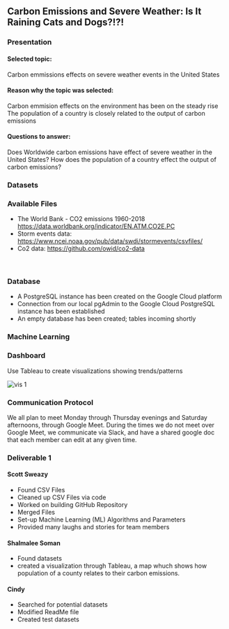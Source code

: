 ## Carbon Emissions and Severe Weather: Is It Raining Cats and Dogs?!?!

### Presentation


#### Selected topic: 
Carbon emmissions effects on severe weather events in the United States

#### Reason why the topic was selected: 
Carbon emmision effects on the environment has been on the steady rise
The population of a country is closely related to the output of carbon emissions

#### Questions to answer:              
Does Worldwide carbon emissions have effect of severe weather in the United States?
How does the population of a country effect the output of carbon emissions?

### Datasets
  ### Available Files
  - The World Bank - CO2 emissions 1960-2018 https://data.worldbank.org/indicator/EN.ATM.CO2E.PC
  - Storm events data: https://www.ncei.noaa.gov/pub/data/swdi/stormevents/csvfiles/ 
  - Co2 data: https://github.com/owid/co2-data </br></br></br>


### Database
  
- A PostgreSQL instance has been created on the Google Cloud platform
- Connection from our local pgAdmin to the Google Cloud PostgreSQL instance has been established
- An empty database has been created; tables incoming shortly




### Machine Learning





### Dashboard

Use Tableau to create visualizations showing trends/patterns

![vis 1](https://user-images.githubusercontent.com/86750935/142520835-eaf50629-ec6c-40d7-8348-fd5b4056e30f.PNG)





### Communication Protocol

We all plan to meet Monday through Thursday evenings and Saturday afternoons, through Google Meet. During the times we do not meet over Google Meet, we communicate via Slack, and have a shared google doc that each member can edit at any given time.


### Deliverable 1

#### Scott Sweazy
- Found CSV Files
- Cleaned up CSV Files via code
- Worked on building GitHub Repository
- Merged Files
- Set-up Machine Learning (ML) Algorithms and Parameters
- Provided many laughs and stories for team members

#### Shalmalee Soman

- Found datasets
- created a visualization through Tableau, a map whuch shows how population of a county relates to their carbon emissions.


#### Cindy
-	Searched for potential datasets
-	Modified ReadMe file
-	Created test datasets

